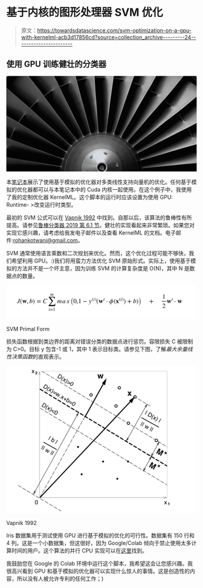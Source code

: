 # 基于内核的图形处理器 SVM 优化

> 原文：<https://towardsdatascience.com/svm-optimization-on-a-gpu-with-kernelml-acb3d17856cd?source=collection_archive---------24----------------------->

## 使用 GPU 训练健壮的分类器

![](img/18eb26aca058e58f1d2493fcfb5e731a.png)

本[笔记本](https://colab.research.google.com/drive/1AptayjRoDITNLmyfCc0T7z_xKFBlg2l-)展示了使用基于模拟的优化器对多类线性支持向量机的优化。任何基于模拟的优化器都可以与本笔记本中的 Cuda 内核一起使用。在这个例子中，我使用了我的定制优化器 KernelML。这个脚本的运行时应该设置为使用 GPU: Runtime- >改变运行时类型。

最初的 SVM 公式可以在 [Vapnik 1992](https://www.svms.org/training/BOGV92.pdf) 中找到。自那以后，该算法的鲁棒性有所提高。请参见[鲁棒分类器 2019 第 6.1 节](https://www.mit.edu/~dbertsim/papers/Machine%20Learning%20under%20a%20Modern%20Optimization%20Lens/Robust_Classification.pdf)。健壮的实现看起来非常繁琐。如果您对实现它感兴趣，请考虑给我发电子邮件以及查看 KernelML 的文档。电子邮件:rohankotwani@gmail.com。

SVM 通常使用语言乘数和二次规划来优化。然而，这个优化过程可能不够快，我们希望利用 GPU。:)我们将用蛮力方法优化 SVM 原始形式。实际上，使用基于模拟的方法并不是一个坏主意，因为训练 SVM 的计算复杂度是 O(N)，其中 N 是数据点的数量。

![](img/c8d8750db4bffd3565320ee197ca48cc.png)

SVM Primal Form

损失函数根据到类边界的距离对错误分类的数据点进行惩罚。容限损失 C 被限制为 C>0。目标 y 包含-1 或 1，其中 1 表示目标类。请参见下图，了解*最大余量线性决策函数*的直观表示。

![](img/8c01b6404836389df40913a744e1d09b.png)

Vapnik 1992

Iris 数据集用于测试使用 GPU 进行基于模拟的优化的可行性。数据集有 150 行和 4 列。这是一个小数据集，但这很好，因为 Google/Colab 倾向于禁止使用太多计算时间的用户。这个算法的并行 CPU 实现可以在[这里](https://github.com/freedomtowin/kernelml/blob/master/kernelml-support-vector-machine.py)找到。

我鼓励您在 Google 的 Colab 环境中运行这个脚本，我希望这会让您感兴趣。我很高兴看到 GPU 和基于模拟的优化器可以实现什么惊人的事情。这是创造性的内容，所以没有人被允许专利的任何工作；)